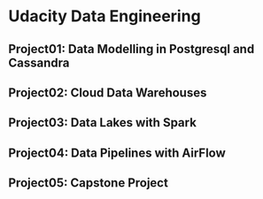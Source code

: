 <h1> Udacity Data Engineering </h1>
<h2>Project01: Data Modelling in Postgresql and Cassandra</h2>
<h2>Project02: Cloud Data Warehouses </h2>
<h2>Project03: Data Lakes with Spark </h2>
<h2>Project04: Data Pipelines with AirFlow </h2>
<h2>Project05: Capstone Project</h2>
